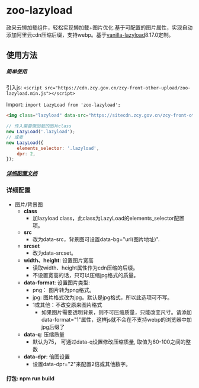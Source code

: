 # zoo-lazyload

政采云懒加载组件，轻松实现懒加载+图片优化.基于可配置的图片属性，实现自动添加阿里云cdn压缩后缀，支持webp。基于[vanilla-lazyload](https://www.andreaverlicchi.eu/lazyload/)8.17.0定制。

## 使用方法

##### 简单使用

引入js: `<script src="https://cdn.zcy.gov.cn/zcy-front-other-upload/zoo-lazyload.min.js"></script>`

Import: `import LazyLoad from 'zoo-lazyload'; `

```html
<img class="lazyload" data-src="https://sitecdn.zcy.gov.cn/zcy-front-other-upload/4b6ac189a0e1bd6ef4a38091a66f7a61.png" data-srcset="https://sitecdn.zcy.gov.cn/zcy-front-other-upload/4b6ac189a0e1bd6ef4a38091a66f7a61.png 2x" alt="图片名称" width="100" height="100" />
```

```javascript
// 传入需要懒加载的图片class
new LazyLoad('.lazyload');
// 或者
new LazyLoad({
    elements_selector: '.lazyload',
    dpr: 2,
});
```

##### [详细配置文档](https://www.andreaverlicchi.eu/lazyload/)

### 详细配置
* 图片/背景图
    * **class**
        * 加lazyload class，此class为LazyLoad的elements_selector配置项。
    * **src**
        * 改为data-src，背景图可设置data-bg="url(图片地址)".
    * **srcset**
        * 改为data-srcset。
    * **width、height**: 设置图片宽高
        * 读取width、height属性作为cdn压缩的后缀。
        * 不设置宽高的话，只可以压缩jpg格式的质量。
    * **data-format**: 设置图片类型:
        * png： 图片转为png格式。
        * jpg: 图片格式改为jpg。默认是jpg格式，所以此选项可不写。
        * 1或其他：不改变原来图片格式
            * 如果图片需要透明背景，则不可压缩质量，只能改变尺寸。请添加data-format="1"属性，这样js就不会在不支持webp的浏览器中加jpg后缀了
    * **data-q**: 压缩质量
        * 默认为75， 可通过data-q设置修改压缩质量, 取值为60-100之间的整数
    * **data-dpr**:  倍图设置
        * 设置data-dpr="2"来配置2倍或其他数字。

#### 打包: npm run build

